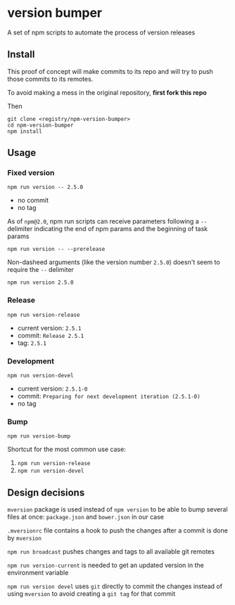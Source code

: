 version bumper
==============

A set of npm scripts to automate the process of version releases

Install
-------

This proof of concept will make commits to its repo and will try to push
those commits to its remotes.

To avoid making a mess in the original repository, **first fork this repo**

Then

    git clone <registry/npm-version-bumper>
    cd npm-version-bumper
    npm install

Usage
-----

### Fixed version

    npm run version -- 2.5.0

  * no commit
  * no tag

As of `npm@2.0`, npm run scripts can receive parameters following a `--`
delimiter indicating the end of npm params and the beginning of task params

    npm run version -- --prerelease

Non-dasheed arguments (like the version number `2.5.0`) doesn't seem to require
the `--` delimiter

    npm run version 2.5.0

### Release

    npm run version-release

  * current version: `2.5.1`
  * commit: `Release 2.5.1`
  * tag: `2.5.1`

### Development

    npm run version-devel

  * current version: `2.5.1-0`
  * commit: `Preparing for next development iteration (2.5.1-0)`
  * no tag

### Bump

    npm run version-bump

Shortcut for the most common use case:

 1. `npm run version-release`
 2. `npm run version-devel`

Design decisions
----------------

`mversion` package is used instead of `npm version` to be able to bump several
files at once: `package.json` and `bower.json` in our case

`.mversionrc` file contains a hook to push the changes after a commit is done
by `mversion`

`npm run broadcast` pushes changes and tags to all available git remotes

`npm run version-current` is needed to get an updated version in the environment
variable

`npm run version devel` uses `git` directly to commit the changes instead of
using `mversion` to avoid creating a `git tag` for that commit
